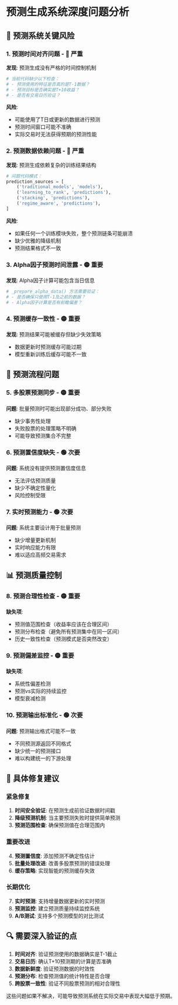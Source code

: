 # 预测生成系统深度问题分析

## 🚨 **预测系统关键风险**

### 1. **预测时间对齐问题** - 🔴 严重
**发现**: 预测生成没有严格的时间控制机制
```python
# 当前代码缺少以下检查：
# - 预测使用的特征是否真的是T-1数据？
# - 预测目标是否确实是T+10收益？
# - 是否有交易日历验证？
```

**风险**: 
- 可能使用了T日或更新的数据进行预测
- 预测时间窗口可能不准确
- 实际交易时无法获得预期的预测性能

### 2. **预测数据依赖问题** - 🔴 严重
**发现**: 预测生成依赖复杂的训练结果结构
```python
# 问题代码模式：
prediction_sources = [
    ('traditional_models', 'models'),
    ('learning_to_rank', 'predictions'), 
    ('stacking', 'predictions'),
    ('regime_aware', 'predictions'),
]
```

**风险**:
- 如果任何一个训练模块失败，整个预测链条可能崩溃
- 缺少优雅的降级机制
- 预测结果格式不一致

### 3. **Alpha因子预测时间泄露** - 🟡 重要
**发现**: Alpha因子计算可能包含当日信息
```python
# _prepare_alpha_data() 方法需要验证：
# - 是否确保只使用T-1及之前的数据？
# - Alpha因子计算是否有前瞻偏差？
```

### 4. **预测缓存一致性** - 🟡 重要
**发现**: 预测结果可能被缓存但缺少失效策略
- 数据更新时预测缓存可能过期
- 模型重新训练后缓存可能不一致

## 🔧 **预测流程问题**

### 5. **多股票预测同步** - 🟡 重要
**问题**: 批量预测时可能出现部分成功、部分失败
- 缺少事务性处理
- 失败股票的处理策略不明确
- 可能导致预测集合不完整

### 6. **预测置信度缺失** - 🟢 次要
**问题**: 系统没有提供预测置信度信息
- 无法评估预测质量
- 缺少不确定性量化
- 风险控制受限

### 7. **实时预测能力** - 🟢 次要
**问题**: 系统主要设计用于批量预测
- 缺少增量更新机制
- 实时响应能力有限
- 难以适应高频交易需求

## 📊 **预测质量控制**

### 8. **预测合理性检查** - 🟡 重要
**缺失项**:
- 预测值范围检查（收益率应该在合理区间）
- 预测分布检查（避免所有预测集中在同一区间）
- 历史一致性检查（预测模式是否突然改变）

### 9. **预测偏差监控** - 🟡 重要
**缺失项**:
- 系统性偏差检测
- 预测vs实际的持续监控
- 模型衰减检测

### 10. **预测输出标准化** - 🟢 次要
**问题**: 预测输出格式可能不一致
- 不同预测源返回不同格式
- 缺少统一的预测接口
- 难以构建统一的下游处理

## 🎯 **具体修复建议**

### 紧急修复
1. **时间安全验证**: 在预测生成前验证数据时间戳
2. **降级预测机制**: 当主要预测失败时提供简单预测
3. **预测范围检查**: 确保预测值在合理范围内

### 重要改进  
4. **预测置信度**: 添加预测不确定性估计
5. **批量处理改进**: 改善多股票预测的错误处理
6. **缓存策略**: 实现智能的预测缓存失效

### 长期优化
7. **实时预测**: 支持增量数据更新的实时预测
8. **预测监控**: 建立预测质量持续监控系统
9. **A/B测试**: 支持多个预测模型的对比测试

## 🔍 **需要深入验证的点**

1. **时间对齐**: 验证预测使用的数据确实是T-1截止
2. **交易日历**: 确认T+10预测期的计算是否准确
3. **数据新鲜度**: 验证预测数据的时效性
4. **预测分布**: 检查预测值的统计特性是否合理
5. **跨股票一致性**: 验证不同股票预测的相对合理性

这些问题如果不解决，可能导致预测系统在实际交易中表现大幅低于预期。